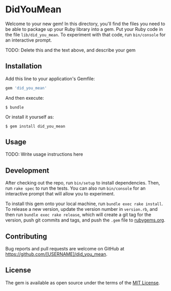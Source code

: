 # DidYouMean

Welcome to your new gem! In this directory, you'll find the files you need to be able to package up your Ruby library into a gem. Put your Ruby code in the file `lib/did_you_mean`. To experiment with that code, run `bin/console` for an interactive prompt.

TODO: Delete this and the text above, and describe your gem

## Installation

Add this line to your application's Gemfile:

```ruby
gem 'did_you_mean'
```

And then execute:

    $ bundle

Or install it yourself as:

    $ gem install did_you_mean

## Usage

TODO: Write usage instructions here

## Development

After checking out the repo, run `bin/setup` to install dependencies. Then, run `rake spec` to run the tests. You can also run `bin/console` for an interactive prompt that will allow you to experiment.

To install this gem onto your local machine, run `bundle exec rake install`. To release a new version, update the version number in `version.rb`, and then run `bundle exec rake release`, which will create a git tag for the version, push git commits and tags, and push the `.gem` file to [rubygems.org](https://rubygems.org).

## Contributing

Bug reports and pull requests are welcome on GitHub at https://github.com/[USERNAME]/did_you_mean.


## License

The gem is available as open source under the terms of the [MIT License](http://opensource.org/licenses/MIT).

